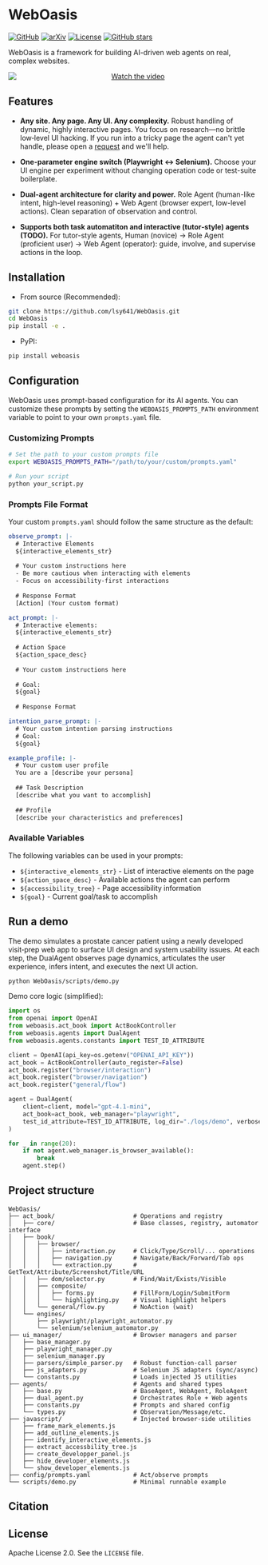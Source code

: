 # WebOasis

[![GitHub](https://img.shields.io/badge/GitHub-WebOasis-181717?logo=github)](https://github.com/lsy641/WebOasis)
[![arXiv](https://img.shields.io/badge/arXiv-coming%20soon-b31b1b.svg)](https://arxiv.org/abs/0000.00000)
[![License](https://img.shields.io/badge/License-Apache%202.0-blue.svg)](https://github.com/lsy641/WebOasis/blob/main/LICENSE)
[![GitHub stars](https://img.shields.io/badge/GitHub-stars%20WebOasis?style=social)](https://github.com/lsy641/WebOasis/stargazers)

WebOasis is a framework for building AI-driven web agents on real, complex websites. 



<p align="center">
  <a href="https://lsy641.github.io/WebOasis/demo_video.html">
    <img src="https://img.youtube.com/vi/UgjgfZAmVJ0/maxresdefault.jpg" alt="Watch the video" style="max-width:100%;height:auto;display:block;">
  </a>
</p>




## Features
- **Any site. Any page. Any UI. Any complexity.** 
Robust handling of dynamic, highly interactive pages. You focus on research—no brittle low‑level UI hacking. If you run into a tricky page the agent can't yet handle, please open a [request](https://github.com/lsy641/WebOasis/issues/new) and we'll help.

- **One-parameter engine switch (Playwright ↔ Selenium).** 
Choose your UI engine per experiment without changing operation code or test-suite boilerplate.

- **Dual-agent architecture for clarity and power.** 
Role Agent (human-like intent, high-level reasoning) + Web Agent (browser expert, low-level actions). Clean separation of observation and control.

- **Supports both task automatiton and interactive (tutor‑style) agents (TODO).** 
For tutor-style agents, Human (novice) → Role Agent (proficient user) → Web Agent (operator): guide, involve, and supervise actions in the loop.

## Installation

- From source (Recommended):
```bash
git clone https://github.com/lsy641/WebOasis.git
cd WebOasis
pip install -e .
```

- PyPI:
```bash
pip install weboasis
```

## Configuration

WebOasis uses prompt-based configuration for its AI agents. You can customize these prompts by setting the `WEBOASIS_PROMPTS_PATH` environment variable to point to your own `prompts.yaml` file.

### Customizing Prompts

```bash
# Set the path to your custom prompts file
export WEBOASIS_PROMPTS_PATH="/path/to/your/custom/prompts.yaml"

# Run your script
python your_script.py
```

### Prompts File Format

Your custom `prompts.yaml` should follow the same structure as the default:

```yaml
observe_prompt: |-
  # Interactive Elements
  ${interactive_elements_str}
  
  # Your custom instructions here
  - Be more cautious when interacting with elements
  - Focus on accessibility-first interactions
  
  # Response Format
  [Action] (Your custom format)

act_prompt: |-
  # Interactive elements:
  ${interactive_elements_str}
  
  # Action Space
  ${action_space_desc}
  
  # Your custom instructions here
  
  # Goal:
  ${goal}
  
  # Response Format

intention_parse_prompt: |-
  # Your custom intention parsing instructions
  # Goal:
  ${goal}

example_profile: |-
  # Your custom user profile
  You are a [describe your persona]
  
  ## Task Description
  [describe what you want to accomplish]
  
  ## Profile
  [describe your characteristics and preferences]
```

### Available Variables

The following variables can be used in your prompts:
- `${interactive_elements_str}` - List of interactive elements on the page
- `${action_space_desc}` - Available actions the agent can perform
- `${accessibility_tree}` - Page accessibility information
- `${goal}` - Current goal/task to accomplish

## Run a demo

The demo simulates a prostate cancer patient using a newly developed visit‑prep web app to surface UI design and system usability issues. At each step, the DualAgent observes page dynamics, articulates the user experience, infers intent, and executes the next UI action.

```bash
python WebOasis/scripts/demo.py
```

Demo core logic (simplified):
```python
import os
from openai import OpenAI
from weboasis.act_book import ActBookController
from weboasis.agents import DualAgent
from weboasis.agents.constants import TEST_ID_ATTRIBUTE

client = OpenAI(api_key=os.getenv("OPENAI_API_KEY"))
act_book = ActBookController(auto_register=False)
act_book.register("browser/interaction")
act_book.register("browser/navigation")
act_book.register("general/flow")

agent = DualAgent(
    client=client, model="gpt-4.1-mini",
    act_book=act_book, web_manager="playwright",
    test_id_attribute=TEST_ID_ATTRIBUTE, log_dir="./logs/demo", verbose=True,
)

for _ in range(20):
    if not agent.web_manager.is_browser_available():
        break
    agent.step()
```

## Project structure

```
WebOasis/
├── act_book/                      # Operations and registry
│   ├── core/                      # Base classes, registry, automator interface
│   ├── book/
│   │   ├── browser/
│   │   │   ├── interaction.py     # Click/Type/Scroll/... operations
│   │   │   ├── navigation.py      # Navigate/Back/Forward/Tab ops
│   │   │   └── extraction.py      # GetText/Attribute/Screenshot/Title/URL
│   │   ├── dom/selector.py        # Find/Wait/Exists/Visible
│   │   ├── composite/
│   │   │   ├── forms.py           # FillForm/Login/SubmitForm
│   │   │   └── highlighting.py    # Visual highlight helpers
│   │   └── general/flow.py        # NoAction (wait)
│   └── engines/
│       ├── playwright/playwright_automator.py
│       └── selenium/selenium_automator.py
├── ui_manager/                    # Browser managers and parser
│   ├── base_manager.py
│   ├── playwright_manager.py
│   ├── selenium_manager.py
│   ├── parsers/simple_parser.py   # Robust function-call parser
│   ├── js_adapters.py             # Selenium JS adapters (sync/async)
│   └── constants.py               # Loads injected JS utilities
├── agents/                        # Agents and shared types
│   ├── base.py                    # BaseAgent, WebAgent, RoleAgent
│   ├── dual_agent.py              # Orchestrates Role + Web agents
│   ├── constants.py               # Prompts and shared config
│   └── types.py                   # Observation/Message/etc.
├── javascript/                    # Injected browser-side utilities
│   ├── frame_mark_elements.js
│   ├── add_outline_elements.js
│   ├── identify_interactive_elements.js
│   ├── extract_accessbility_tree.js
│   ├── create_developper_panel.js
│   ├── hide_developer_elements.js
│   └── show_developer_elements.js
├── config/prompts.yaml            # Act/observe prompts
└── scripts/demo.py                # Minimal runnable example
```

## Citation


## License

Apache License 2.0. See the `LICENSE` file.

